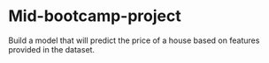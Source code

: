 # Mid-bootcamp-project
 Build a model that will predict the price of a house based on features provided in the dataset.
